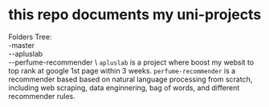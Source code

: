 # this repo documents my uni-projects
Folders Tree:\
-master \
--apluslab \
--perfume-recommender \\
`apluslab` is a project where boost my websit to top rank at google 1st page within 3 weeks.
`perfume-recommender` is a recommender based based on natural language processing from scratch, including web scraping, data enginnering, bag of words, and different recommender rules.
